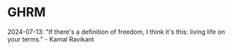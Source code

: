 # GHRM

2024-07-13: "If there's a definition of freedom, I think it's this: living life on your terms." - Kamal Ravikant